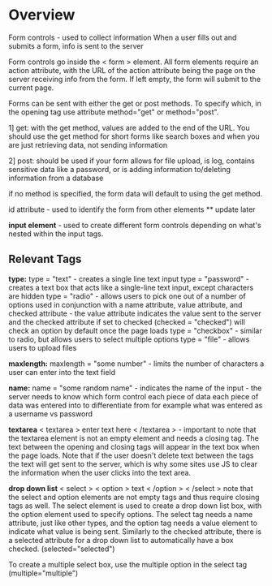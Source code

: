 
<h1> Overview </h1>

Form controls - used to collect information
When a user fills out and submits a form, info is sent to the server

Form controls go inside the < form > element. All form elements require an action attribute, with the URL of the action attribute being the page on the server receiving info from the form. If left empty, the form will submit to the current page.

Forms can be sent with either the get or post methods. To specify which, in the opening tag use attribute method="get" or method="post".

1] get: with the get method, values are added to the end of the URL. You should use the get method for short forms like search boxes and when you are just retrieving data, not sending information 

2] post: should be used if your form allows for file upload, is log, contains sensitive data like a password, or is adding information to/deleting information from a database

if no method is specified, the form data will default to using the get method.

id attribute - used to identify the form from other elements ** update later

**input element** - used to create different form controls depending on what's nested within the input tags. 


<h2> Relevant Tags </h2>

**type:**
type = "text" - creates a single line text input
type = "password" - creates a text box that acts like a single-line text input, except characters are hidden 
type = "radio" - allows users to pick one out of a number of options
used in conjunction with a name attribute, value attribute, and checked attribute - the value attribute indicates the value sent to the server and the checked attribute if set to checked (checked = "checked") will check an option by default once the page loads
type = "checkbox" - similar to radio, but allows users to select multiple options
type = "file" - allows users to upload files

**maxlength:**
maxlength = "some number" - limits the number of characters a user can enter into the text field

**name:**
name = "some random name" - indicates the name of the input - the server needs to know which form control each piece of data each piece of data was entered into to differentiate from for example what was entered as a username vs password

**textarea**
< textarea > enter text here < /textarea > - important to note that the textarea element is not an empty element and needs a closing tag. The text between the opening and closing tags will appear in the text box when the page loads. Note that if the user doesn't delete text between the tags the text will get sent to the server, which is why some sites use JS to clear the information when the user clicks into the text area.

**drop down list**
< select > 
< option > text < /option >
< /select >
note that the select and option elements are not empty tags and thus require closing tags as well. 
The select element is used to create a drop down list box, with the option element used to specify options.
The select tag needs a name attribute, just like other types, and the option tag needs a value element to indicate what value is being sent. Similarly to the checked attribute, there is a selected attribute for a drop down list to automatically have a box checked. (selected="selected")

To create a multiple select box, use the multiple option in the select tag (multiple="multiple")

